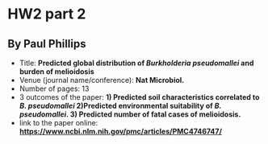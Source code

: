 # HW2 part 2
## By Paul Phillips

- Title: **Predicted global distribution of *Burkholderia pseudomallei* and burden of melioidosis**
- Venue (journal name/conference): **Nat Microbiol.**
- Number of pages: 13
- 3 outcomes of the paper: **1) Predicted soil characteristics correlated to *B. pseudomallei* 2)Predicted environmental suitability of *B. pseudomallei*. 3) Predicted number of fatal cases of melioidosis.**
- link to the paper online: **https://www.ncbi.nlm.nih.gov/pmc/articles/PMC4746747/**